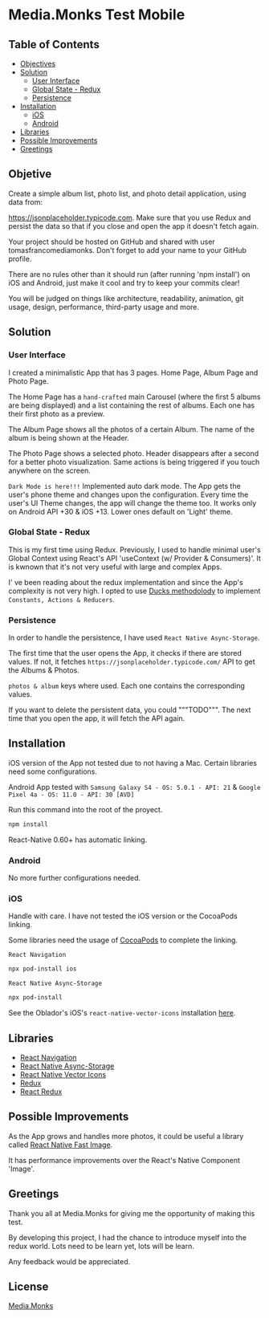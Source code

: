 # Media.Monks Test Mobile

## Table of Contents

- [Objectives](#objetive)
- [Solution](#solution)
  - [User Interface](#user-interface)
  - [Global State - Redux](#global-state---redux)
  - [Persistence](#persistence)
- [Installation](#installation)
  - [iOS](#ios)
  - [Android](#android)
- [Libraries](#libraries)
- [Possible Improvements](#possible-improvements)
- [Greetings](#greetings)
  

## Objetive

Create a simple album list, photo list, and photo detail application, using data from:

https://jsonplaceholder.typicode.com. Make sure that you use Redux and persist the data so that if you close and open the app it doesn't fetch again.

Your project should be hosted on GitHub and shared with user tomasfrancomediamonks. Don't forget to add your name to your GitHub profile. 

There are no rules other than it should run (after running 'npm install') on iOS and Android, just make it cool and try to keep your commits clear!

You will be judged on things like architecture, readability, animation, git usage, design, performance, third-party usage and more.


## Solution

### User Interface
I created a minimalistic App that has 3 pages. Home Page, Album Page and Photo Page.

The Home Page has a `hand-crafted` main Carousel (where the first 5 albums are being displayed) and a list containing the rest of albums. Each one has their first photo as a preview.

The Album Page shows all the photos of a certain Album. The name of the album is being shown at the Header.

The Photo Page shows a selected photo. Header disappears after a second for a better photo visualization. Same actions is being triggered if you touch anywhere on the screen.

`Dark Mode is here!!!`
Implemented auto dark mode. The App gets the user's phone theme and changes upon the configuration. Every time the user's UI Theme changes, the app 
will change the theme too. It works only on Android API +30 & iOS +13. Lower ones default on 'Light' theme.

### Global State - Redux

This is my first time using Redux. Previously, I used to handle minimal user's Global Context using React's API 'useContext (w/ Provider & Consumers)'. 
It is kwnown that it's not very useful with large and complex Apps. 

I' ve been reading about the redux implementation and since the App's complexity is not very high. I opted to use 
[Ducks methodolody](https://github.com/erikras/ducks-modular-redux#the-proposal) to implement `Constants, Actions & Reducers`.


### Persistence

In order to handle the persistence, I have used `React Native Async-Storage`.

The first time that the user opens the App, it checks if there are stored values. If not, it fetches `https://jsonplaceholder.typicode.com/` API to get the 
Albums & Photos.

`photos & album` keys where used. Each one contains the corresponding values.

If you want to delete the persistent data, you could """TODO""". The next time that you open the app, it will fetch the API again.


## Installation
iOS version of the App not tested due to not having a Mac. Certain libraries need some configurations.

Android App tested with `Samsung Galaxy S4 - OS: 5.0.1 - API: 21` & `Google Pixel 4a - OS: 11.0 - API: 30 [AVD]`

Run this command into the root of the proyect.

```bash
npm install
```

React-Native 0.60+ has automatic linking.

### Android

No more further configurations needed.

### iOS

Handle with care. I have not tested the iOS version or the CocoaPods linking.

Some libraries need the usage of [CocoaPods](https://cocoapods.org/) to complete the linking.

`React Navigation`
```bash
npx pod-install ios
```

`React Native Async-Storage`
```bash
npx pod-install
```

See the Oblador's iOS's `react-native-vector-icons` installation [here](https://github.com/oblador/react-native-vector-icons#ios).

## Libraries
- [React Navigation](https://reactnavigation.org/)
- [React Native Async-Storage](https://react-native-async-storage.github.io/async-storage/)
- [React Native Vector Icons](https://github.com/oblador/react-native-vector-icons)
- [Redux](https://redux.js.org/)
- [React Redux](https://react-redux.js.org/)

## Possible Improvements

As the App grows and handles more photos, it could be useful a library called [React Native Fast Image](https://github.com/DylanVann/react-native-fast-image). 

It has performance improvements over the React's Native Component 'Image'.

## Greetings

Thank you all at Media.Monks for giving me the opportunity of making this test.

By developing this project, I had the chance to introduce myself into the redux world. Lots need to be learn yet, lots will be learn.

Any feedback would be appreciated.

## License
[Media.Monks](https://media.monks.com/)
